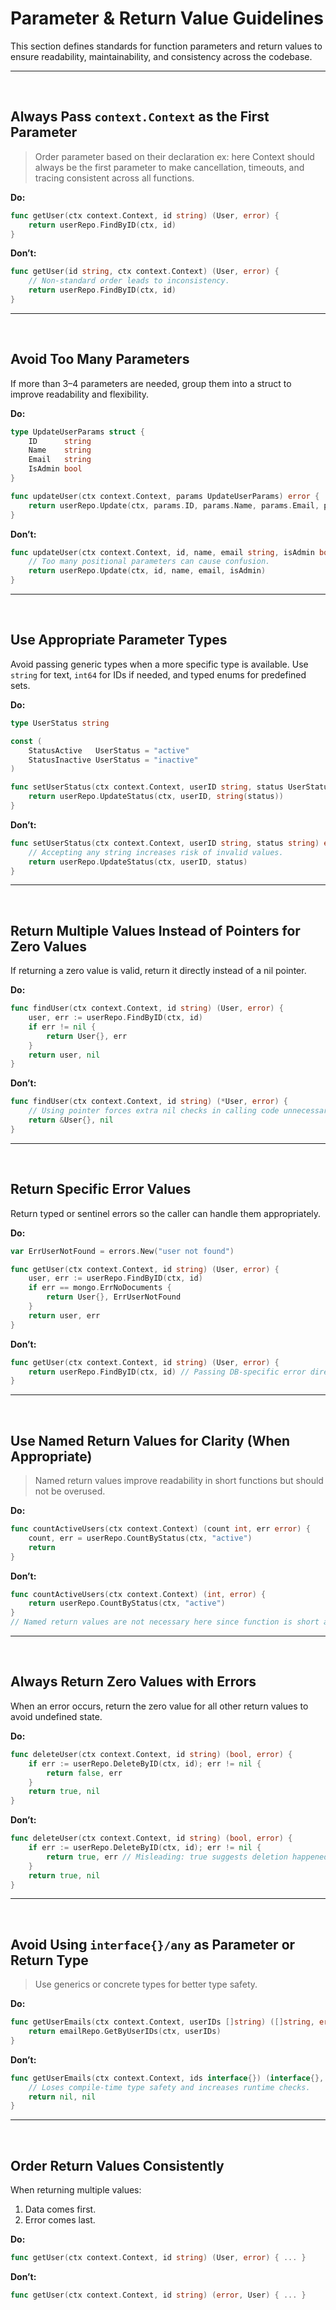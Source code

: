 # **Parameter & Return Value Guidelines**

This section defines standards for function parameters and return values to ensure readability, maintainability, and consistency across the codebase.

---
<br>

## Always Pass `context.Context` as the First Parameter

> Order parameter based on their declaration ex: here Context should always be the first parameter to make cancellation, timeouts, and tracing consistent across all functions.

**Do:**

```go
func getUser(ctx context.Context, id string) (User, error) {
    return userRepo.FindByID(ctx, id)
}
```

**Don’t:**

```go
func getUser(id string, ctx context.Context) (User, error) {
    // Non-standard order leads to inconsistency.
    return userRepo.FindByID(ctx, id)
}
```

---
<br>

## Avoid Too Many Parameters

If more than 3–4 parameters are needed, group them into a struct to improve readability and flexibility.

**Do:**

```go
type UpdateUserParams struct {
    ID      string
    Name    string
    Email   string
    IsAdmin bool
}

func updateUser(ctx context.Context, params UpdateUserParams) error {
    return userRepo.Update(ctx, params.ID, params.Name, params.Email, params.IsAdmin)
}
```

**Don’t:**

```go
func updateUser(ctx context.Context, id, name, email string, isAdmin bool) error {
    // Too many positional parameters can cause confusion.
    return userRepo.Update(ctx, id, name, email, isAdmin)
}
```

---
<br>

## Use Appropriate Parameter Types

Avoid passing generic types when a more specific type is available.
Use `string` for text, `int64` for IDs if needed, and typed enums for predefined sets.

**Do:**

```go
type UserStatus string

const (
    StatusActive   UserStatus = "active"
    StatusInactive UserStatus = "inactive"
)

func setUserStatus(ctx context.Context, userID string, status UserStatus) error {
    return userRepo.UpdateStatus(ctx, userID, string(status))
}
```

**Don’t:**

```go
func setUserStatus(ctx context.Context, userID string, status string) error {
    // Accepting any string increases risk of invalid values.
    return userRepo.UpdateStatus(ctx, userID, status)
}
```

---
<br>

## Return Multiple Values Instead of Pointers for Zero Values

If returning a zero value is valid, return it directly instead of a nil pointer.

**Do:**

```go
func findUser(ctx context.Context, id string) (User, error) {
    user, err := userRepo.FindByID(ctx, id)
    if err != nil {
        return User{}, err
    }
    return user, nil
}
```

**Don’t:**

```go
func findUser(ctx context.Context, id string) (*User, error) {
    // Using pointer forces extra nil checks in calling code unnecessarily.
    return &User{}, nil
}
```

---
<br>

## Return Specific Error Values

Return typed or sentinel errors so the caller can handle them appropriately.

**Do:**

```go
var ErrUserNotFound = errors.New("user not found")

func getUser(ctx context.Context, id string) (User, error) {
    user, err := userRepo.FindByID(ctx, id)
    if err == mongo.ErrNoDocuments {
        return User{}, ErrUserNotFound
    }
    return user, err
}
```

**Don’t:**

```go
func getUser(ctx context.Context, id string) (User, error) {
    return userRepo.FindByID(ctx, id) // Passing DB-specific error directly leaks implementation details.
}
```

---
<br>

## Use Named Return Values for Clarity (When Appropriate)

> Named return values improve readability in short functions but should not be overused.

**Do:**

```go
func countActiveUsers(ctx context.Context) (count int, err error) {
    count, err = userRepo.CountByStatus(ctx, "active")
    return
}
```

**Don’t:**

```go
func countActiveUsers(ctx context.Context) (int, error) {
    return userRepo.CountByStatus(ctx, "active")
}
// Named return values are not necessary here since function is short and obvious.
```

---
<br>

## Always Return Zero Values with Errors

When an error occurs, return the zero value for all other return values to avoid undefined state.

**Do:**

```go
func deleteUser(ctx context.Context, id string) (bool, error) {
    if err := userRepo.DeleteByID(ctx, id); err != nil {
        return false, err
    }
    return true, nil
}
```

**Don’t:**

```go
func deleteUser(ctx context.Context, id string) (bool, error) {
    if err := userRepo.DeleteByID(ctx, id); err != nil {
        return true, err // Misleading: true suggests deletion happened.
    }
    return true, nil
}
```

---
<br>

## Avoid Using `interface{}/any` as Parameter or Return Type

> Use generics or concrete types for better type safety.

**Do:**

```go
func getUserEmails(ctx context.Context, userIDs []string) ([]string, error) {
    return emailRepo.GetByUserIDs(ctx, userIDs)
}
```

**Don’t:**

```go
func getUserEmails(ctx context.Context, ids interface{}) (interface{}, error) {
    // Loses compile-time type safety and increases runtime checks.
    return nil, nil
}
```

---
<br>

## Order Return Values Consistently

When returning multiple values:

1. Data comes first.
2. Error comes last.

**Do:**

```go
func getUser(ctx context.Context, id string) (User, error) { ... }
```

**Don’t:**

```go
func getUser(ctx context.Context, id string) (error, User) { ... }
```

